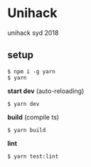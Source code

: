 # Unihack
unihack syd 2018

## setup
```
$ npm i -g yarn
$ yarn
```

**start dev** (auto-reloading)
```
$ yarn dev
```

**build** (compile ts)
```
$ yarn build
```

**lint**
```
$ yarn test:lint
```
